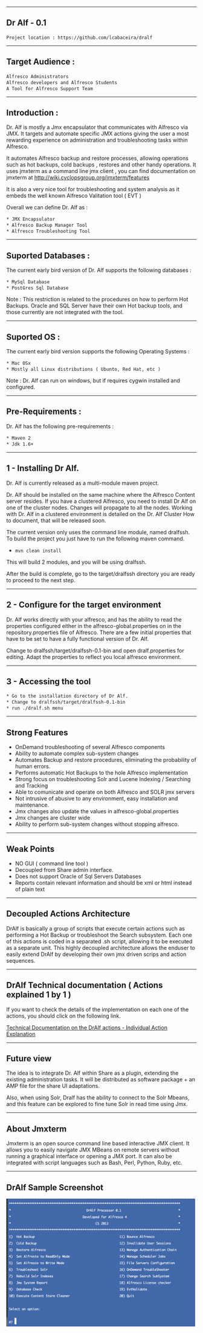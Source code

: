 --------------
Dr Alf - 0.1
------------- 
    
    Project location : https://github.com/lcabaceira/dralf

-----------------
Target Audience :
-----------------

    Alfresco Administrators 
    Alfresco developers and Alfresco Students
    A Tool for Alfresco Support Team
    
-------------
Introduction :
------------- 

Dr. Alf is mostly a Jmx encapsulator that communicates with Alfresco via JMX. It targets and automate specific
JMX actions giving the user a most rewarding experience on administration and troubleshooting tasks within Alfresco.

It automates Alfresco backup and restore processes, allowing operations such as hot backups, cold backups , restores and other handy operations. 
It uses jmxterm as a command line jmx client , you can find documentation on jmxterm at http://wiki.cyclopsgroup.org/jmxterm/features

It is also a very nice tool for troubleshooting and system analysis as it embeds the well known Alfresco Valitation tool ( EVT )

Overall we can define Dr. Alf as :

    * JMX Encapsulator
    * Alfresco Backup Manager Tool
    * Alfresco Troubleshooting Tool

--------------------
Suported Databases :
--------------------

The current early bird version of Dr. Alf supports the following databases :

    * MySql Database
    * PostGres Sql Database

Note : This restriction is related to the procedures on how to perform Hot Backups. Oracle and SQL Server have their own
Hot backup tools, and those currently are not integrated with the tool.

--------------------
Suported OS        :
--------------------

The current early bird version supports the following Operating Systems :

    * Mac OSx
    * Mostly all Linux distributions ( Ubunto, Red Hat, etc ) 

Note : Dr. Alf can run on windows, but if requires cygwin installed and configured.    

--------------------
Pre-Requirements   :
--------------------

Dr. Alf has the following pre-requirements :

    * Maven 2
    * Jdk 1.6+
    
----------------------
1 - Installing Dr Alf. 
----------------------

Dr. Alf is currently released as a multi-module maven project. 

Dr. Alf should be installed on the same machine where the Alfresco Content server resides. 
If you have a clustered Alfresco, you need to install Dr Alf on one of the cluster nodes. 
Changes will propagate to all the nodes. Working with Dr. Alf in a clustered environment is detailed on 
the Dr. Alf Cluster How to document, that will be released soon.

The current version only uses the command line
module, named dralfssh. To build the project you just have to run the following maven command.

- `mvn clean install` 

This will build 2 modules, and you will be using dralfssh.

After the build is complete, go to the target/dralfssh directory you are ready to proceed to the next step.

-----------------------------------------
2 - Configure for the target environment
-----------------------------------------

Dr. Alf works directly with your alfresco, and has the ability to read the properties configured either in 
the alfresco-global.properties on in the repository.properties file of Alfresco. There are a few
initial properties that have to be set to have a fully functional version of Dr. Alf.

Change to dralfssh/target/dralfssh-0.1-bin and open dralf.properties for editing.
Adapt the properties to reflect you local alfresco environment.

-----------------------
3 - Accessing the tool
-----------------------

    * Go to the installation directory of Dr Alf.
    * Change to dralfssh/target/dralfssh-0.1-bin
    * run ./dralf.sh menu

------------------------------------    
Strong Features
------------------------------------
   
   * OnDemand troubleshooting of several Alfresco components
   * Ability to automate complex sub-system changes
   * Automates Backup and restore procedures, eliminating the probability of human errors.
   * Performs automatic Hot Backups to the hole Alfresco implementation
   * Strong focus on troubleshooting Solr and Lucene Indexing / Searching and Tracking
   * Able to comunicate and operate on both Alfresco and SOLR jmx servers
   * Not intrusive of abusive to any environment, easy installation and maintenance.
   * Jmx changes also update the values in alfresco-global.properties
   * Jmx changes are cluster wide
   * Ability to perform sub-system changes without stopping alfresco.

------------------------------------    
Weak Points 
------------------------------------
   
   * NO GUI ( command line tool ) 
   * Decoupled from Share admin interface.
   * Does not support Oracle of Sql Servers Databases
   * Reports contain relevant information and should be xml or html instead of plain text
 
 
------------------------------------    
Decoupled Actions Architecture
------------------------------------
  
  DrAlf is basically a group of scripts that execute certain actions such as performing a Hot Backup or troubleshoot
  the Search subsystem. Each one of this actions is coded in a separated .sh script, allowing it to be executed as 
  a separate unit. This highly decoupled architecture allows the enduser to easily extend DrAlf by developing their
  own jmx driven scrips and action sequences.
  
----------------------------------------------------------    
DrAlf Technical documentation ( Actions explained 1 by 1 ) 
----------------------------------------------------------

  If you want to check the details of the implementation on each one of the actions, you should click on the following link.
  
[Technical Documentation on the DrAlf actions - Individual Action Explanation ](TECHDETAILS.md)

------------------------------------    
Future view
------------------------------------
The idea is to integrate Dr. Alf within Share as a plugin, extending the existing administration tasks.
It will be distributed as software package + an AMP file for the share UI adaptations.

Also, when using Solr, Dralf has the ability to connect to the Solr Mbeans, and this feature can be explored to
fine tune Solr in read time using Jmx.

------------------------------------    
About Jmxterm
------------------------------------
Jmxterm is an open source command line based interactive JMX client. It allows you to easily navigate JMX MBeans on remote servers without running 
a graphical interface or opening a JMX port. It can also be integrated with script languages such as Bash, Perl, Python, Ruby, etc. 

------------------------------------    
DrAlf Sample Screenshot
------------------------------------

<img align="left" src="images/dr_alf_0_1.png" alt="tool Menu"/> 

